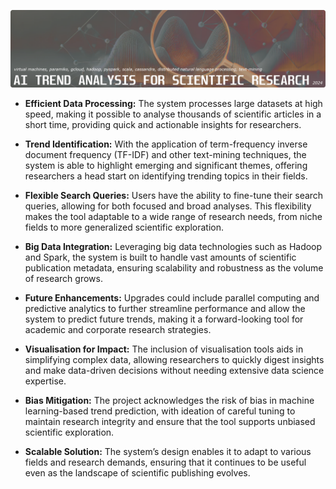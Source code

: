 ![Project Cover Photo](./images/Cover%20Photo%20for%20Project%20AI%20Trend%20Analysis%20for%20Scientific%20Research.png)

- **Efficient Data Processing:** The system processes large datasets at high speed, making it possible to analyse thousands of scientific articles in a short time, providing quick and actionable insights for researchers.

- **Trend Identification:** With the application of term-frequency inverse document frequency (TF-IDF) and other text-mining techniques, the system is able to highlight emerging and significant themes, offering researchers a head start on identifying trending topics in their fields.

- **Flexible Search Queries:** Users have the ability to fine-tune their search queries, allowing for both focused and broad analyses. This flexibility makes the tool adaptable to a wide range of research needs, from niche fields to more generalized scientific exploration.

- **Big Data Integration:** Leveraging big data technologies such as Hadoop and Spark, the system is built to handle vast amounts of scientific publication metadata, ensuring scalability and robustness as the volume of research grows.

- **Future Enhancements:** Upgrades could include parallel computing and predictive analytics to further streamline performance and allow the system to predict future trends, making it a forward-looking tool for academic and corporate research strategies.

- **Visualisation for Impact:** The inclusion of visualisation tools aids in simplifying complex data, allowing researchers to quickly digest insights and make data-driven decisions without needing extensive data science expertise.

- **Bias Mitigation:** The project acknowledges the risk of bias in machine learning-based trend prediction, with ideation of careful tuning to maintain research integrity and ensure that the tool supports unbiased scientific exploration.

- **Scalable Solution:** The system’s design enables it to adapt to various fields and research demands, ensuring that it continues to be useful even as the landscape of scientific publishing evolves.

